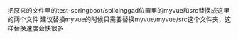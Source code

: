 把原来的文件里的test-springboot/splicinggad位置里的myvue和src替换成这里的两个文件
建议替换myvue的时候只需要替换myvue/myvue/src这个文件夹，这样替换速度会快很多
